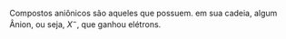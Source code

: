 Compostos aniônicos são aqueles que possuem. em sua cadeia, algum Ânion, ou seja, $X^-$, que ganhou elétrons.
